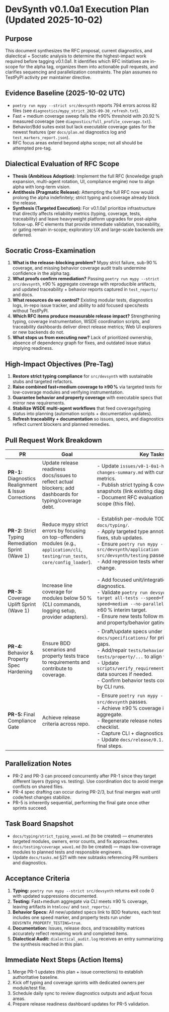 # DevSynth v0.1.0a1 Execution Plan (Updated 2025-10-02)

## Purpose
This document synthesizes the RFC proposal, current diagnostics, and dialectical + Socratic analysis to determine the highest-impact work required before tagging v0.1.0a1. It identifies which RFC initiatives are in-scope for the alpha tag, organizes them into actionable pull requests, and clarifies sequencing and parallelization constraints. The plan assumes no TestPyPI activity per maintainer directive.

## Evidence Baseline (2025-10-02 UTC)
- `poetry run mypy --strict src/devsynth` reports 794 errors across 82 files (see `diagnostics/mypy_strict_2025-09-30_refresh.txt`).
- Fast + medium coverage sweep fails the ≥90% threshold with 20.92 % measured coverage (see `diagnostics/full_profile_coverage.txt`).
- Behavior/Bdd suites exist but lack executable coverage gates for the newest features (per `docs/plan.md` diagnostics log and `test_markers_report.json`).
- RFC focus areas extend beyond alpha scope; not all should be attempted pre-tag.

## Dialectical Evaluation of RFC Scope
- **Thesis (Ambitious Adoption):** Implement the full RFC (knowledge graph expansion, multi-agent rotation, UI, compliance engine) now to align alpha with long-term vision.
- **Antithesis (Pragmatic Release):** Attempting the full RFC now would prolong the alpha indefinitely; strict typing and coverage already block the release.
- **Synthesis (Targeted Execution):** For v0.1.0a1 prioritize infrastructure that directly affects reliability metrics (typing, coverage, tests, traceability) and leave heavyweight platform upgrades for post-alpha follow-up. RFC elements that provide immediate validation, traceability, or gating remain in-scope; exploratory UX and large-scale backends are deferred.

## Socratic Cross-Examination
1. **What is the release-blocking problem?** Mypy strict failure, sub-90 % coverage, and missing behavior coverage audit trails undermine confidence in the alpha tag.
2. **What proofs confirm remediation?** Passing `poetry run mypy --strict src/devsynth`, ≥90 % aggregate coverage with reproducible artifacts, and updated traceability + behavior reports captured in `test_reports/` and docs.
3. **What resources do we control?** Existing modular tests, diagnostics logs, in-repo issue tracker, and ability to add focused specs/tests without TestPyPI.
4. **Which RFC items produce measurable release impact?** Strengthening typing, coverage instrumentation, WSDE coordination scripts, and traceability dashboards deliver direct release metrics; Web UI explorers or new backends do not.
5. **What stops us from executing now?** Lack of prioritized ownership, absence of dependency graph for fixes, and outdated issue status implying readiness.

## High-Impact Objectives (Pre-Tag)
1. **Restore strict typing compliance** for `src/devsynth` with sustainable stubs and targeted refactors.
2. **Raise combined fast+medium coverage to ≥90 %** via targeted tests for low-coverage modules and verifying instrumentation.
3. **Guarantee behavior and property coverage** with executable specs that mirror new requirements.
4. **Stabilize WSDE multi-agent workflows** that feed coverage/typing status into planning (automation scripts + documentation updates).
5. **Refresh traceability + documentation** so issues, specs, and diagnostics reflect current blockers and planned remedies.

## Pull Request Work Breakdown
| PR | Goal | Key Tasks | Dependencies | Parallelizable? |
|----|------|-----------|--------------|-----------------|
| **PR-1:** Diagnostics Realignment & Issue Corrections | Update release readiness docs/issues to reflect actual blockers; add dashboards for typing/coverage debt. | - Update `issues/v0-1-0a1-highest-impact-changes-summary.md` with current status and metrics.<br>- Publish strict typing & coverage debt snapshots (link existing diagnostics).<br>- Document RFC evaluation + prioritized scope (this file). | None | Can start immediately; unblock planning conversations. |
| **PR-2:** Strict Typing Remediation Sprint (Wave 1) | Reduce mypy strict errors by focusing on top-offenders modules (e.g., `application/cli`, `testing/run_tests`, `core/config_loader`). | - Establish per-module TODO in `docs/typing/`.<br>- Apply targeted type annotations, generics fixes, stub updates.<br>- Ensure `poetry run mypy --strict src/devsynth/application src/devsynth/testing` passes.<br>- Add regression tests where signatures change. | PR-1 (ensures authoritative plan + ownership). | Parallelizable with PR-3 once module ownership assigned; dependent teams can work on disjoint modules. |
| **PR-3:** Coverage Uplift Sprint (Wave 1) | Increase line coverage for modules below 50 % (CLI commands, logging setup, provider adapters). | - Add focused unit/integration tests guided by diagnostics.<br>- Validate `poetry run devsynth run-tests --target all-tests --speed=fast --speed=medium --no-parallel --report` reaches ≥60 % interim target.<br>- Ensure new tests follow marker discipline and property/behavior gating. | PR-1 (shared plan + metrics). | Parallelizable with PR-2; coordinate to avoid touching same modules simultaneously. |
| **PR-4:** Behavior & Property Spec Hardening | Ensure BDD scenarios and property tests trace to requirements and contribute to coverage. | - Draft/update specs under `docs/specifications/` for prioritized behavior gaps.<br>- Add/repair `tests/behavior/...` and `tests/property/...` to align with new specs.<br>- Update `scripts/verify_requirements_traceability.py` data sources if needed.<br>- Confirm behavior tests counted in coverage by CLI runs. | PR-1, plus partial outputs from PR-2/3 when specs refer to newly typed modules. | Partially parallel: spec drafting can begin after PR-1; final behavior tests may depend on refactors landing in PR-2/3. |
| **PR-5:** Final Compliance Gate | Achieve release criteria across repo. | - Ensure `poetry run mypy --strict src/devsynth` passes.<br>- Achieve ≥90 % coverage in fast+medium aggregate.<br>- Regenerate release notes + readiness checklist.<br>- Capture CLI + diagnostics evidence in docs.<br>- Update `docs/release/0.1.0-alpha.1.md` with final steps. | PR-2, PR-3, PR-4 completion. | Not parallel; final integration step. |

## Parallelization Notes
- PR-2 and PR-3 can proceed concurrently after PR-1 since they target different layers (typing vs. testing). Use coordination doc to avoid merge conflicts on shared files.
- PR-4 spec drafting can occur during PR-2/3, but final merges wait until code/test changes stabilize.
- PR-5 is inherently sequential, performing the final gate once other sprints succeed.

## Task Board Snapshot
- `docs/typing/strict_typing_wave1.md` (to be created) — enumerates targeted modules, owners, error counts, and fix approaches.
- `docs/testing/coverage_wave1.md` (to be created) — maps low-coverage modules to planned tests and responsible engineers.
- Update `docs/tasks.md` §21 with new subtasks referencing PR numbers and diagnostics.

## Acceptance Criteria
1. **Typing:** `poetry run mypy --strict src/devsynth` returns exit code 0 with updated suppressions documented.
2. **Testing:** Fast+medium aggregate via CLI meets ≥90 % coverage, leaving artifacts in `htmlcov/` and `test_reports/`.
3. **Behavior Specs:** All new/updated specs link to BDD features, each test includes one speed marker, and property tests run under `DEVSYNTH_PROPERTY_TESTING=true`.
4. **Documentation:** Issues, release docs, and traceability matrices accurately reflect remaining work and completed items.
5. **Dialectical Audit:** `dialectical_audit.log` receives an entry summarizing the synthesis reached in this plan.

## Immediate Next Steps (Action Items)
1. Merge PR-1 updates (this plan + issue corrections) to establish authoritative baseline.
2. Kick off typing and coverage sprints with dedicated owners per module/test file.
3. Schedule daily sync to review diagnostics outputs and adjust focus areas.
4. Prepare release readiness dashboard updates for PR-5 validation.

